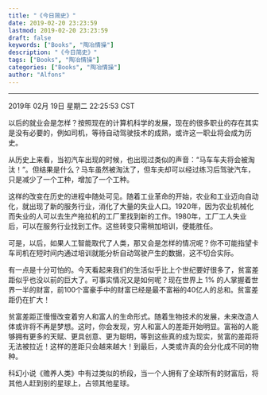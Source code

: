 ```yaml
---
title: "《今日简史》"
date: 2019-02-20 23:23:59
lastmod: 2019-02-20 23:23:59
draft: false
keywords: ["Books", "陶冶情操"]
description: "《今日简史》"
tags: ["Books", "陶冶情操"]
categories: ["Books", "陶冶情操"]
author: "Alfons"
---
```


<!--more-->

---
2019年 02月 19日 星期二 22:25:53 CST

以后的就业会是怎样？按照现在的计算机科学的发展，现在的很多职业的存在其实是没有必要的，例如司机，等待自动驾驶技术的成熟，或许这一职业将会成为历史。

从历史上来看，当初汽车出现的时候，也出现过类似的声音：“马车车夫将会被淘汰！”。但结果是什么？马车虽然被淘汰了，但车夫却可以经过练习后驾驶汽车，只是减少了一个工种，增加了一个工种。

这样的改变在历史的进程中随处可见。随着工业革命的开始，农业和工业迈向自动化，就出现了新的服务行业，消化了大量的失业人口。1920年，因为农业机械化而失业的人可以去生产拖拉机的工厂里找到新的工作。1980年，工厂工人失业后，可以在服务行业找到工作。这些转变只需稍加培训，便能胜任。

可是，以后，如果人工智能取代了人类，那又会是怎样的情况呢？你不可能指望卡车司机在短时间内通过培训就能分析自动驾驶产生的数据，这不切合实际。

有一点是十分可怕的。今天看起来我们的生活似乎比上个世纪要好很多了，贫富差距似乎也没以前的巨大了。可事实情况又是如何呢？现在世界上 1% 的人掌握着世界一半的财富，前100个富豪手中的财富已经是最不富裕的40亿人的总和。贫富差距仍在扩大！

贫富差距正慢慢改变着穷人和富人的生命形式。随着生物技术的发展，未来改造人体或许将不再是梦想。这时，你会发现，穷人和富人的差距开始明显。富裕的人能够拥有更多的天赋、更具创意、更为聪明，等到这些真的成为现实，贫富的差距将无法被拉近！这样的差距只会越来越大！到最后，人类或许真的会分化成不同的物种。

科幻小说《赡养人类》中有过类似的桥段，当一个人拥有了全球所有的财富后，将其他人赶到别的星球上，占领其他星球。